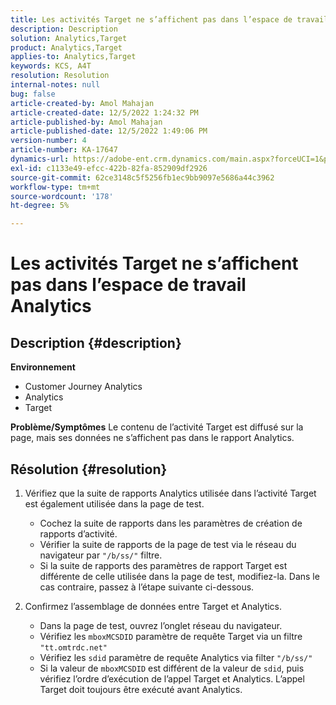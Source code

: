 ```yaml
---
title: Les activités Target ne s’affichent pas dans l’espace de travail Analytics
description: Description
solution: Analytics,Target
product: Analytics,Target
applies-to: Analytics,Target
keywords: KCS, A4T
resolution: Resolution
internal-notes: null
bug: false
article-created-by: Amol Mahajan
article-created-date: 12/5/2022 1:24:32 PM
article-published-by: Amol Mahajan
article-published-date: 12/5/2022 1:49:06 PM
version-number: 4
article-number: KA-17647
dynamics-url: https://adobe-ent.crm.dynamics.com/main.aspx?forceUCI=1&pagetype=entityrecord&etn=knowledgearticle&id=85246e21-a074-ed11-81ab-6045bd0061cb
exl-id: c1133e49-efcc-422b-82fa-852909df2926
source-git-commit: 62ce3148c5f5256fb1ec9bb9097e5686a44c3962
workflow-type: tm+mt
source-wordcount: '178'
ht-degree: 5%

---
```


# Les activités Target ne s’affichent pas dans l’espace de travail Analytics

## Description {#description}

<b>Environnement</b>
- Customer Journey Analytics
- Analytics
- Target



<b>Problème/Symptômes</b>
Le contenu de l’activité Target est diffusé sur la page, mais ses données ne s’affichent pas dans le rapport Analytics.


## Résolution {#resolution}


1. Vérifiez que la suite de rapports Analytics utilisée dans l’activité Target est également utilisée dans la page de test.

   - Cochez la suite de rapports dans les paramètres de création de rapports d’activité.
   - Vérifier la suite de rapports de la page de test via le réseau du navigateur par `"/b/ss/"` filtre.
   - Si la suite de rapports des paramètres de rapport Target est différente de celle utilisée dans la page de test, modifiez-la. Dans le cas contraire, passez à l’étape suivante ci-dessous.
2. Confirmez l’assemblage de données entre Target et Analytics.

   - Dans la page de test, ouvrez l’onglet réseau du navigateur.
   - Vérifiez les `mboxMCSDID` paramètre de requête Target via un filtre `"tt.omtrdc.net"`
   - Vérifiez les `sdid` paramètre de requête Analytics via filter `"/b/ss/"`
   - Si la valeur de `mboxMCSDID` est différent de la valeur de `sdid`, puis vérifiez l’ordre d’exécution de l’appel Target et Analytics. L’appel Target doit toujours être exécuté avant Analytics.
